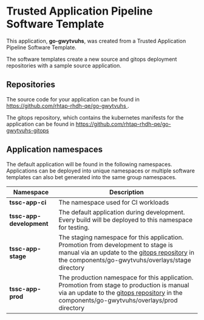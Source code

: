 # Trusted Application Pipeline Software Template

This application, **go-gwytvuhs**, was created from a Trusted Application Pipeline Software Template.

The software templates create a new source and gitops deployment repositories with a sample source application. 

## Repositories

The source code for your application can be found in [https://github.com/rhtap-rhdh-qe/go-gwytvuhs ](https://github.com/rhtap-rhdh-qe/go-gwytvuhs ).
 
The gitops repository, which contains the kubernetes manifests for the application can be found in 
[https://github.com/rhtap-rhdh-qe/go-gwytvuhs-gitops ](https://github.com/rhtap-rhdh-qe/go-gwytvuhs-gitops ) 

## Application namespaces 

The default application will be found in the following namespaces. Applications can be deployed into unique namespaces or multiple software templates can also bet generated into the same group namespaces.  

|  Namespace   |  Description   |  
| -------- | -------- |
| **tssc-app-ci** | The namespace used for CI workloads |
| **tssc-app-development** | The default application during development. Every build will be deployed to this namespace for testing. |
| **tssc-app-stage** | The staging namespace for this application. Promotion from development to stage is manual via an update to the [gitops repository](https://github.com/rhtap-rhdh-qe/go-gwytvuhs-gitops ) in the components/go-gwytvuhs/overlays/stage directory |
| **tssc-app-prod** | The production namespace for this application. Promotion from stage to production is manual via an update to the [gitops repository](https://github.com/rhtap-rhdh-qe/go-gwytvuhs-gitops ) in the components/go-gwytvuhs/overlays/prod directory |